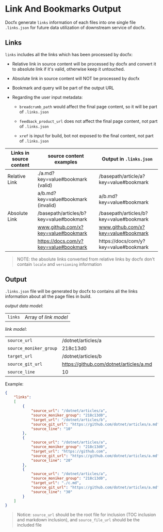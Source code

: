 # Link And Bookmarks Output

Docfx generate `links` information of each files into one single file `.links.json` for future data utilization of downstream service of docfx.

## Links

`links` includes all the links which has been processed by docfx:

- Relative link in source content will be processed by docfx and convert it to absolute link if it's valid, otherwise keep it untouched.

- Absolute link in source content will NOT be processed by docfx

- Bookmark and query will be part of the output URL

- Regarding the user input metadata:

  - `breadcrumb_path` would affect the final page content, so it will be part of `.links.json`

  - `feedback_product_url` does not affect the final page content, not part of `.links.json`

  - `xref` is input for build, bot not exposed to the final content, not part of `.links.json`

| Links in source content | source content examples | Output in `.links.json` |
| ----------------------- | ----------------------- | ---------------------- |
| Relative Link           | ./a.md?key=value#bookmark (valid)          | /basepath/article/a?key=value#bookmark    |
|                         | a/b.md?key=value#bookmark (invalid)        | a/b.md?key=value#bookmark                 |
| Absolute Link           | /basepath/articles/b?key=value#bookmark    | /basepath/articles/b?key=value#bookmark   |
|                         | www.github.com/x?key=value#bookmark        | www.github.com/x?key=value#bookmark       |
|                         | https://docs.com/y?key=value#bookmark      | https://docs/com/y?key=value#bookmark     |

> NOTE: the absolute links converted from relative links by docfx don't contain `locale` and `versioning` information

## Output

`.links.json` file will be generated by docfx to contains all the links information about all the page files in build.

*output data model*:

  |            |                       |
  |----------- |-----------------------|
  | `links`    | Array of *link model* |

*link model*:

  |                         |                                         |
  |-------------------------|----------------------                   |
  | `source_url`            | /dotnet/articles/a                      |
  | `source_moniker_group`  | 218c13d0                                |
  | `target_url`            | /dotnet/articles/b                      |
  | `source_git_url`        | https://github.com/dotnet/articles/a.md |
  | `source_line`           | 10                                      |


Example:

```json
{
    "links":
    [
        {
            "source_url": "/dotnet/articles/a",
            "source_moniker_group": "218c13d0",
            "target_url": "/dotnet/articles/b",
            "source_git_url": "https://github.com/dotnet/articles/a.md",
            "source_line": "10"
        },
        {
            "source_url": "/dotnet/articles/a",
            "source_moniker_group": "218c13d0",
            "target_url": "https://github.com",
            "source_git_url": "https://github.com/dotnet/articles/a.md",
            "source_line": "20"
        },
        {
            "source_url": "/dotnet/articles/a",
            "source_moniker_group": "218c13d0",
            "target_url": "./c.md",
            "source_git_url": "https://github.com/dotnet/articles/a.md",
            "source_line": "30"
        }
    ]
}
```
> Notice: `source_url` should be the root file for inclusion (TOC inclusion and markdown inclusion), and `source_file_url` should be the included file

